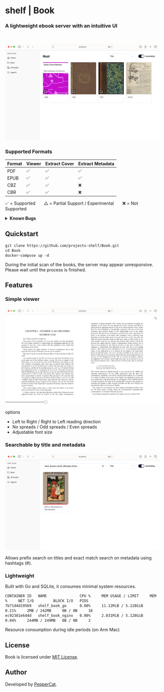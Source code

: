 # shelf | Book

### A lightweight ebook server with an intuitive UI

<br>

![web client](./assets/shelf_book_web.png)

### Supported Formats

| Format     | Viewer | Extract Cover | Extract Metadata |
|------------|--------|----------------|------------------|
| PDF        | ✅      | ✅             | ✅               |
| EPUB       | ✅      | ✅             | ✅               |
| CBZ        | ✅      | ✅             | ❌               |
| CBR        | ✅      | ✅             | ❌               |

✅ = Supported  △ = Partial Support / Experimental  ❌ = Not Supported

<details>
<summary><strong>Known Bugs</strong></summary>

- Some elements fail to render in certain Japanese PDFs.  
- Safari: The epubViewer's display area may be reduced.  
- Safari: The epubViewer may become unresponsive.  
- Safari: The first page image may not display correctly for CBZ/CBR files.

</details>

## Quickstart

```shell
git clone https://github.com/projects-shelf/Book.git
cd Book
docker-compose up -d
```

During the initial scan of the books, the server may appear unresponsive. Please wait until the process is finished.

## Features

### Simple viewer

![viewer](./assets/shelf_book_viewer.png)

options
  - Left to Right / Right to Left reading direction
  - No spreads / Odd spreads / Even spreads
  - Adjustable font size

### Searchable by title and metadata

![search](./assets/shelf_book_search.png)

Allows prefix search on titles and exact match search on metadata using hashtags (#).

### Lightweight

Built with Go and SQLite, it consumes minimal system resources.

```
CONTAINER ID   NAME               CPU %     MEM USAGE / LIMIT     MEM %     NET I/O         BLOCK I/O   PIDS
7b71d4d19569   shelf_book_go      0.00%     11.12MiB / 5.128GiB   0.21%     2MB / 242MB     0B / 0B     16
ec92381e644d   shelf_book_nginx   0.00%     2.031MiB / 5.128GiB   0.04%     244MB / 249MB   0B / 0B     2
```

Resource consumption during idle periods (on Arm Mac)

## License

Book is licensed under [MIT License](https://github.com/projects-shelf/Book/blob/main/LICENSE).

## Author

Developed by [PepperCat](https://github.com/PepperCat-YamanekoVillage).
